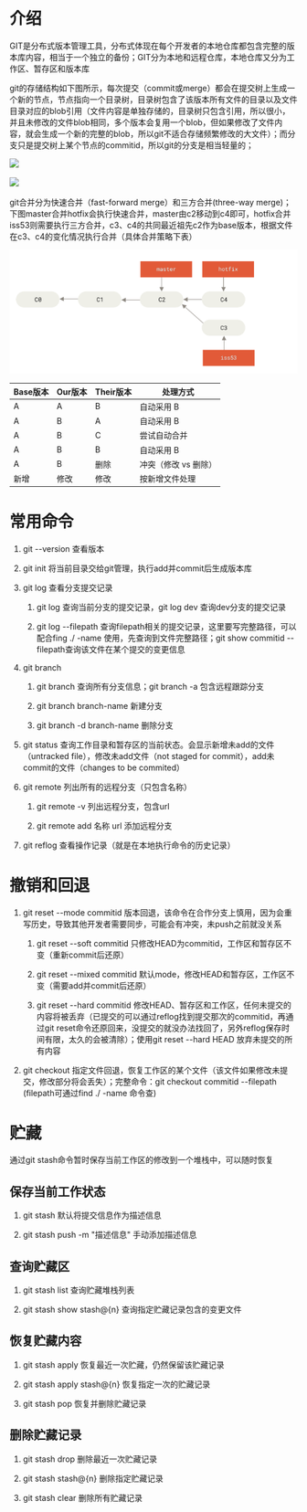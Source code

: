 # 介绍

GIT是分布式版本管理工具，分布式体现在每个开发者的本地仓库都包含完整的版本库内容，相当于一个独立的备份；GIT分为本地和远程仓库，本地仓库又分为工作区、暂存区和版本库

git的存储结构如下图所示，每次提交（commit或merge）都会在提交树上生成一个新的节点，节点指向一个目录树，目录树包含了该版本所有文件的目录以及文件目录对应的blob引用（文件内容是单独存储的，目录树只包含引用，所以很小，并且未修改的文件blob相同，多个版本会复用一个blob，但如果修改了文件内容，就会生成一个新的完整的blob，所以git不适合存储频繁修改的大文件）；而分支只是提交树上某个节点的commitid，所以git的分支是相当轻量的；

![](C:\mdnotes\image\2025-04-09-16-36-53-image.png)

![](C:\mdnotes\image\2025-04-09-16-36-14-image.png)

git合并分为快速合并（fast-forward merge）和三方合并(three-way merge)；下图master合并hotfix会执行快速合并，master由c2移动到c4即可，hotfix合并iss53则需要执行三方合并，c3、c4的共同最近祖先c2作为base版本，根据文件在c3、c4的变化情况执行合并（具体合并策略下表）

![](assets/2025-04-09-17-37-43-image.png)

| Base版本 | Our版本 | Their版本 | 处理方式         |
| ------ | ----- | ------- | ------------ |
| A      | A     | B       | 自动采用 B       |
| A      | B     | A       | 自动采用 B       |
| A      | B     | C       | 尝试自动合并       |
| A      | B     | B       | 自动采用 B       |
| A      | B     | 删除      | 冲突（修改 vs 删除） |
| 新增     | 修改    | 修改      | 按新增文件处理      |

# 常用命令

1. git --version 查看版本

2. git init 将当前目录交给git管理，执行add并commit后生成版本库

3. git log 查看分支提交记录
   
   1. git log 查询当前分支的提交记录，git log dev 查询dev分支的提交记录
   
   2. git log --filepath 查询filepath相关的提交记录，这里要写完整路径，可以配合fing ./ -name 使用，先查询到文件完整路径；git show commitid --filepath查询该文件在某个提交的变更信息

4. git branch
   
   1. git branch 查询所有分支信息；git branch -a 包含远程跟踪分支
   
   2. git branch branch-name 新建分支
   
   3. git branch -d branch-name 删除分支

5. git status 查询工作目录和暂存区的当前状态。会显示新增未add的文件（untracked file），修改未add文件（not staged for commit），add未commit的文件（changes to be commited）

6. git remote 列出所有的远程分支（只包含名称）
   
   1. git remote -v 列出远程分支，包含url
   
   2. git remote add 名称 url  添加远程分支

7. git reflog 查看操作记录（就是在本地执行命令的历史记录）

# 撤销和回退

1. git reset --mode commitid 版本回退，该命令在合作分支上慎用，因为会重写历史，导致其他开发者需要同步，可能会有冲突，未push之前就没关系
   
   1. git reset --soft commitid 只修改HEAD为commitid，工作区和暂存区不变（重新commit后还原）
   
   2. git reset --mixed commitid 默认mode，修改HEAD和暂存区，工作区不变（需要add并commit后还原）
   
   3. git reset --hard commitid 修改HEAD、暂存区和工作区，任何未提交的内容将被丢弃（已提交的可以通过reflog找到提交那次的commitid，再通过git reset命令还原回来，没提交的就没办法找回了，另外reflog保存时间有限，太久的会被清除）；使用git reset --hard HEAD 放弃未提交的所有内容

2. git checkout 指定文件回退，恢复工作区的某个文件（该文件如果修改未提交，修改部分将会丢失）；完整命令：git checkout commitid --filepath (filepath可通过find ./ -name 命令查)

# 贮藏

通过git stash命令暂时保存当前工作区的修改到一个堆栈中，可以随时恢复

## 保存当前工作状态

1. git stash 默认将提交信息作为描述信息

2. git stash push -m "描述信息"  手动添加描述信息

## 查询贮藏区

1. git stash list 查询贮藏堆栈列表

2. git stash show stash@{n} 查询指定贮藏记录包含的变更文件

## 恢复贮藏内容

1. git stash apply 恢复最近一次贮藏，仍然保留该贮藏记录

2. git stash apply stash@{n} 恢复指定一次的贮藏记录

3. git stash pop 恢复并删除贮藏记录

## 删除贮藏记录

1. git stash drop 删除最近一次贮藏记录

2. git stash stash@{n} 删除指定贮藏记录

3. git stash clear 删除所有贮藏记录
